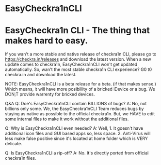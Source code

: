 # EasyCheckra1nCLI
# EasyCheckra1n CLI - The thing that makes hard to easy.

If you wan't a more stable and native release of checkra1n CLI, please go to https://checkra.in/releases and
download the latest version. When a new update comes to checkra1n, EasyCheckra1nCLI won't get updated automatically.
So, wan't the most stable checkra1n CLI experience? G0 t0 checkra.in and download the latest.

NOTE: EasyCheckra1nCLI is a beta release for a beta. (if that makes sense.) Which means, it will have more
posibillity of a bricked iDevice or a bug. We DON;T provide warrenty for bricked devices.

Q&A
Q: Doe's EasyCheckra1nCLI contain BILLIONS of bugs?
A: No, not billions only some. We, the EasyCheckra1nCLI Team reduces bugs by staying as native as possible to the 
official checkra1n. But, we HAVE to edit some internal files to make it work without the additional files. 

Q: Why is EasyCheckra1nCLI even needed?
A: Well, 1. It goesn't have additional icon files and GUI based apps so, less space. 2. Anti-Virus will less make
false positive since it's located at home folder which is VERY delicate.

Q: Is EasyCheckra1nCLI a rip-off?
A: No. It's directly ported from official checkra1n files.


